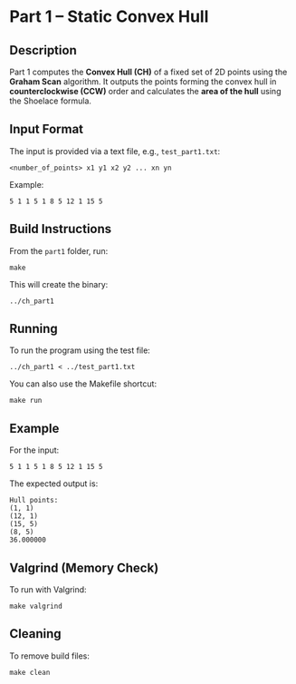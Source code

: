 # Part 1 – Static Convex Hull

## Description
Part 1 computes the **Convex Hull (CH)** of a fixed set of 2D points using the **Graham Scan** algorithm. It outputs the points forming the convex hull in **counterclockwise (CCW)** order and calculates the **area of the hull** using the Shoelace formula.

## Input Format
The input is provided via a text file, e.g., `test_part1.txt`:
```
<number_of_points> x1 y1 x2 y2 ... xn yn
```
Example:
```
5 1 1 5 1 8 5 12 1 15 5
```

## Build Instructions
From the `part1` folder, run:
```
make
```
This will create the binary:
```
../ch_part1
```

## Running
To run the program using the test file:
```
../ch_part1 < ../test_part1.txt
```
You can also use the Makefile shortcut:
```
make run
```

## Example
For the input:
```
5 1 1 5 1 8 5 12 1 15 5
```
The expected output is:
```
Hull points:
(1, 1)
(12, 1)
(15, 5)
(8, 5)
36.000000
```

## Valgrind (Memory Check)
To run with Valgrind:
```
make valgrind
```

## Cleaning
To remove build files:
```
make clean
```
